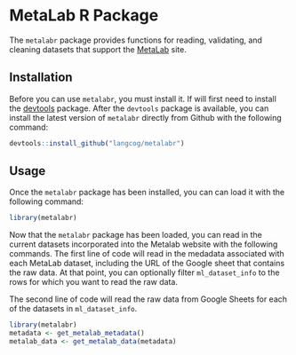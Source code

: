 # MetaLab R Package

The `metalabr` package provides functions for reading, validating, and
cleaning datasets that support the [MetaLab](https://github.com/langcog/metalab2) site.

## Installation

Before you can use `metalabr`, you must install it. If will first need
to install the [devtools](https://github.com/r-lib/devtools)
package. After the `devtools` package is available, you can install
the latest version of `metalabr` directly from Github with the
following command:

```r 
devtools::install_github("langcog/metalabr")
```
## Usage

Once the `metalabr` package has been installed, you can can load it with
the following command:

```r
library(metalabr)
```

Now that the `metalabr` package has been loaded, you can read in the
current datasets incorporated into the Metalab website with the
following commands. The first line of code will read in the medadata
associated with each MetaLab dataset, including the URL of the Google
sheet that contains the raw data. At that point, you can optionally
filter `ml_dataset_info` to the rows for which you want to read the
raw data.

The second line of code will read the raw data from Google Sheets for
each of the datasets in `ml_dataset_info`.

```r
library(metalabr)
metadata <- get_metalab_metadata()
metalab_data <- get_metalab_data(metadata)
```
